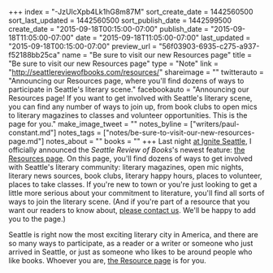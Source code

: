 +++
index = "-JzUIcXpb4Lk1hG8m87M"
sort_create_date = 1442560500
sort_last_updated = 1442560500
sort_publish_date = 1442599500
create_date = "2015-09-18T00:15:00-07:00"
publish_date = "2015-09-18T11:05:00-07:00"
date = "2015-09-18T11:05:00-07:00"
last_updated = "2015-09-18T00:15:00-07:00"
preview_url = "56f03903-6935-c275-a937-f52188bb25ca"
name = "Be sure to visit our new Resources page"
title = "Be sure to visit our new Resources page"
type = "Note"
link = "http://seattlereviewofbooks.com/resources/"
shareimage = ""
twitterauto = "Announcing our Resources page, where you'll find dozens of ways to participate in Seattle's literary scene."
facebookauto = "Announcing our Resources page! If you want to get involved with Seattle's literary scene, you can find any number of ways to join up, from book clubs to open mics to literary magazines to classes and volunteer opportunities. This is the page for you."
make_image_tweet = ""
notes_byline = ["writers/paul-constant.md"]
notes_tags = ["notes/be-sure-to-visit-our-new-resources-page.md"]
notes_about = ""
books = ""
+++
Last night [at Ignite Seattle](http://igniteseattle.com/2015/08/21/full-speaker-list-and-tickets-for-seattle-ignite-28/), I officially announced the *Seattle Review of Books*'s newest feature: [the Resources page](http://seattlereviewofbooks.com/resources/). On this page, you'll find dozens of ways to get involved with Seattle's literary community: literary magazines, open mic nights, literary news sources, book clubs, literary happy hours, places to volunteer, places to take classes. If you're new to town or you're just looking to get a little more serious about your commitment to literature, you'll find all sorts of ways to join the literary scene. (And if you're part of a resource that you want our readers to know about, [please contact us](http://seattlereviewofbooks.com/about/). We'll be happy to add you to the page.)

Seattle is right now the most exciting literary city in America, and there are so many ways to participate, as a reader or a writer or someone who just arrived in Seattle, or just as someone who likes to be around people who like books. Whoever you are, [the Resource page](http://seattlereviewofbooks.com/resources/) is for you.

